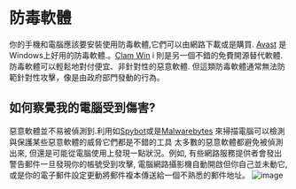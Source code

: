[Title]: # (我的電腦是否受到感染?)
[Difficulty]: # (初學者)
[Order]: # (5)

# 防毒軟體

你的手機和電腦應該要安裝使用防毒軟體,它們可以由網路下載或是購買. [Avast](https://www.avast.com) 是Windows上好用的防毒軟體.。[Clam Win](http://www.clamwin.com/) i 則是另一個不錯的免費開源替代軟體. 防毒軟體可以輕鬆地對付便宜、非針對性的惡意軟體. 但這類防毒軟體通常無法防範針對性攻擊，像是由政府部門發動的行為。

## 如何察覺我的電腦受到傷害?
惡意軟體並不易被偵測到.利用如[Spybot](https://www.safer-networking.org/)或是[Malwarebytes](https://www.malwarebytes.org/) 來掃描電腦可以檢測與保護某些惡意軟體的威脅它們都是不錯的工具
太多數的惡意軟體都避免被偵測出來, 但還是可能從電腦使用上發現一點狀況。例如, 有些網路服務提供者會發出警告郵件一旦發現你的帳號受到攻擊, 電腦網路攝影機自動開啟但你自己並未動它, 或是你的電子郵件設定更動將郵件複本傳送給一個不熟悉的郵件地址。
![image](malware2.png)